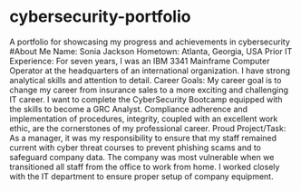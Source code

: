 # cybersecurity-portfolio
A portfolio for showcasing my progress and achievements in cybersecurity
#About Me
Name: Sonia Jackson
Hometown: Atlanta, Georgia, USA
Prior IT Experience: For seven years, I was an IBM 3341 Mainframe Computer Operator at the headquarters of an international organization. I have strong analytical skills and attention to detail.
Career Goals: My career goal is to change my career from insurance sales to a more exciting and challenging IT career. I want to complete the CyberSecurity Bootcamp equipped with the skills to become a GRC Analyst. Compliance adherence and implementation of procedures, integrity, coupled with an excellent work ethic, are the cornerstones of my professional career.
Proud Project/Task: As a manager, it was my responsibility to ensure that my staff remained current with cyber threat courses to prevent phishing scams and to safeguard company data. The company was most vulnerable when we transitioned all staff from the office to work from home. I worked closely with the IT department to ensure proper setup of company equipment.
